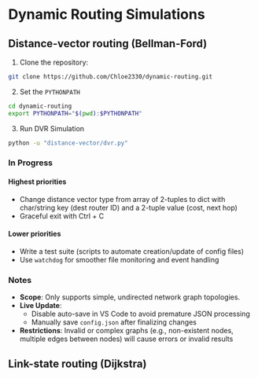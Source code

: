 # Dynamic Routing Simulations

## Distance-vector routing (Bellman-Ford)
1. Clone the repository:
```sh
git clone https://github.com/Chloe2330/dynamic-routing.git
```
2. Set the `PYTHONPATH`
```sh
cd dynamic-routing
export PYTHONPATH="$(pwd):$PYTHONPATH"
```
3. Run DVR Simulation
```sh
python -u "distance-vector/dvr.py"
```
### In Progress
#### Highest priorities 
- Change distance vector type from array of 2-tuples to dict with char/string key (dest router ID) and a 2-tuple value (cost, next hop)
- Graceful exit with Ctrl + C
#### Lower priorities
- Write a test suite (scripts to automate creation/update of config files)
- Use `watchdog` for smoother file monitoring and event handling

### Notes 
- **Scope**: Only supports simple, undirected network graph topologies.
- **Live Update**: 
    - Disable auto-save in VS Code to avoid premature JSON processing
    - Manually save `config.json` after finalizing changes 
- **Restrictions**: Invalid or complex graphs (e.g., non-existent nodes, multiple edges between nodes) will cause errors or invalid results

## Link-state routing (Dijkstra)